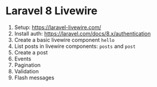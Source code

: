 # Laravel 8 Livewire

1. Setup: https://laravel-livewire.com/
2. Install auth: https://laravel.com/docs/8.x/authentication
3. Create a basic livewire component `hello`
4. List posts in livewire components: `posts` and `post`
5. Create a post
6. Events
7. Pagination
8. Validation
9. Flash messages
